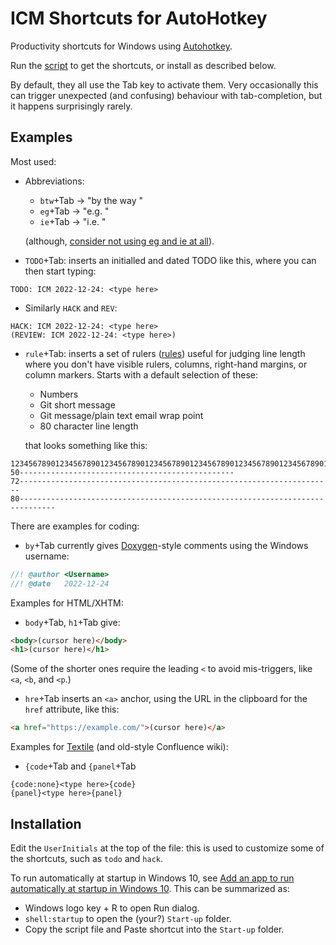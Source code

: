 ICM Shortcuts for AutoHotkey
============================

Productivity shortcuts for Windows using
[Autohotkey](https://www.autohotkey.com/).

Run the [script](ICM-shortcuts.ahk) to get the shortcuts, or install as
described below.

By default, they all use the Tab key to activate them.
Very occasionally this can trigger unexpected (and confusing) behaviour with
tab-completion, but it happens surprisingly rarely.


Examples
--------

Most used:

- Abbreviations:

  - `btw`+Tab -> "by the way "
  - `eg`+Tab -> "e.g. "
  - `ie`+Tab -> "i.e. "

  (although,
  [consider not using eg and ie at all](https://insidegovuk.blog.gov.uk/2016/07/20/changes-to-the-style-guide-no-more-eg-and-ie-etc/)).

- `TODO`+Tab: inserts an initialled and dated TODO like this, where you can
  then start typing:

```console
TODO: ICM 2022-12-24: <type here>
```

- Similarly `HACK` and `REV`:

```console
HACK: ICM 2022-12-24: <type here>
(REVIEW: ICM 2022-12-24: <type here>)
```

- `rule`+Tab: inserts a set of rulers
  ([rules](https://en.wikipedia.org/wiki/Ruler)) useful for judging line length
  where you don't have visible rulers, columns, right-hand margins, or column
  markers. Starts with a default selection of these:

  - Numbers
  - Git short message
  - Git message/plain text email wrap point
  - 80 character line length

  that looks something like this:

```console
12345678901234567890123456789012345678901234567890123456789012345678901234567890
50------------------------------------------------
72----------------------------------------------------------------------
80------------------------------------------------------------------------------
```

There are examples for coding:

- `by`+Tab currently gives [Doxygen](https://www.doxygen.nl/)-style comments
using the Windows username:

```C++
//! @author <Username>
//! @date   2022-12-24
```

Examples for HTML/XHTM:

- `body`+Tab, `h1`+Tab give:

```HTML
<body>(cursor here)</body>
<h1>(cursor here)</h1>
```

(Some of the shorter ones require the leading `<` to avoid mis-triggers, like
`<a`, `<b`, and `<p`.)

- `hre`+Tab inserts an `<a>` anchor, using the URL in the clipboard for the
`href` attribute, like this:

```HTML
<a href="https://example.com/">(cursor here)</a>
```

Examples for [Textile](https://textile-lang.com/)
(and old-style Confluence wiki):

- `{code`+Tab and `{panel`+Tab

```console
{code:none}<type here>{code}
{panel}<type here>{panel}
```


Installation
------------

Edit the `UserInitials` at the top of the file: this is used to customize
some of the shortcuts, such as `todo` and `hack`.

To run automatically at startup in Windows 10, see
[Add an app to run automatically at startup in Windows 10](https://support.microsoft.com/en-us/windows/add-an-app-to-run-automatically-at-startup-in-windows-10-150da165-dcd9-7230-517b-cf3c295d89dd).
This can be summarized as:

- Windows logo key + R to open Run dialog.
- `shell:startup` to open the (your?) `Start-up` folder.
- Copy the script file and Paste shortcut into the `Start-up` folder.

